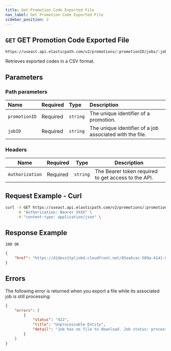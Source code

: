 ```yaml
---
title: Get Promotion Code Exported File
nav_label: Get Promotion Code Exported File
sidebar_position: 2
---
```


## `GET` GET Promotion Code Exported File

```http
https://useast.api.elasticpath.com/v2/promotions/:promotionID/jobs/:jobID/file
```

Retrieves exported codes in a CSV format.

## Parameters

### Path parameters

| Name            | Required | Type     | Description                          |
|:----------------|:---------|:---------|:-------------------------------------|
| `promotionID` | Required | `string` | The unique identifier of a promotion. |
| `jobID` |  Required | `string` | The unique identifier of a job associated with the file. |

### Headers

| Name            | Required | Type     | Description                                         |
| --------------- | -------- | -------- | --------------------------------------------------- |
| `Authorization` | Required | `string` | The Bearer token required to get access to the API. |

## Request Example - Curl

```bash
curl -X GET https://useast.api.elasticpath.com/v2/promotions/:promotionID/jobs/:jobID/file \
     -H "Authorization: Bearer XXXX" \
     -H "content-type: application/json" \
```

## Response Example

`200 OK`

```json
{
    "href": "https://d1devz1tpljobd.cloudfront.net/85ea6cac-589a-4141-80d0-42b91aae73a7/8ece110d-e5d5-40b8-9f6d-bed7fc722faa/194be255-538e-4afe-b387-4f886e59e708_20230911_182858_codes.csv?Expires=1694476263&Signature=tVkhUNH~2wNHJYugPFVi9DlBygCu21GpFvJGZc3zJVOJBSolAPw2~tyvVihA9XMunsZ~hzqZjCs1OvX2t3NRuIrAFxG1E9SmBv~3zyfAOibro0OMgnkcf1pRD2HZmzS-Li7mhH-htWJxkdHv0eY1SojjPVJ2Gh~eoA6T-1sVHZO~krx6V2pTmb2BpXN3ZImuO0OdUsvQ~D4JSbK1gXpQ3vOuoE~9~FClbCRnCJubM5uIlIB84~dzZ~lXDUmrS2QTIN9jPQB5F6kzfS8TzpdplRqSPhrzMDeDscvoxrmO5oz4As6-fhTfpczPKf~pNEGCmzWjwGyq6ghCCuT1cl-QnA__&Key-Pair-Id=K30ZMBZPDF8NWA"
}
```

## Errors

The following error is returned when you export a file while its associated job is still processing:

```json
{
    "errors": [
        {
            "status": "422",
            "title": "Unprocessable Entity",
            "detail": "Job has no file to download. Job status: processing"
        }
    ]
}
```

